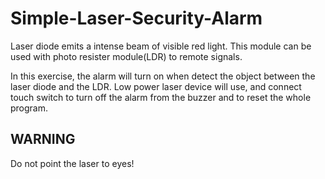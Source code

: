 # Simple-Laser-Security-Alarm

Laser diode emits a intense beam of visible red light. This module can be used with photo resister module(LDR) to remote signals.

In this exercise, the alarm will turn on when detect the object between the laser diode and the LDR.
Low power laser device will use, and connect touch switch to turn off the alarm from the buzzer and to reset the whole program. 
## WARNING 
Do not point the laser to eyes!  
